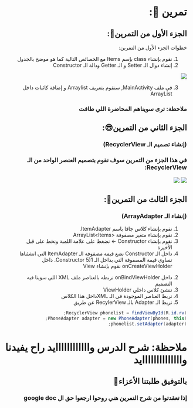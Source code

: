 <div dir="rtl">
  
  # تمرين 💪:
  ## الجزء الأول من التمرين💚:
  خطوات الجزء الأول من التمرين:
  1) نقوم بإنشاء class بإسم Items مع الخصائص التالية كما هو موضح بالجدول
  2) إنشاء دوال الـ Setter و الـ Getter ودالة الـ Constructor
  <img src="https://cdn.discordapp.com/attachments/740224779730157638/954374131351158784/unknown.png"/>
  
  3) في ملف MainActivity, سنقوم بتعريف Arraylist و إضافة كائنات داخل ArrayList
  
  ### ملاحظة: ترى سويناهم المحاضرة اللي طافت 
  
  ## الجزء الثاني من التمرين😎:
  ### (إنشاء تصميم الـ RecyclerView)
  ### في هذا الجزء من التمرين سوف نقوم بتصميم العنصر الواحد من الـ RecyclerView:
  <img src="https://cdn.discordapp.com/attachments/740224779730157638/954414689159348264/unknown.png"/>
  <img src="https://cdn.discordapp.com/attachments/740224779730157638/954414721447125083/unknown.png"/>
  
  ## الجزء الثالث من التمرين🤩:
  ### (إنشاء الـ ArrayAdapter)
  
  1) نقوم بإنشاء كلاس جافا باسم ItemAdapter.
  2) نقوم بإنشاء متغير مصفوفة <ArrayList<Items
  3) نقوم بإنشاء Constructor -> نضغط على علامة اللمبة ونحط على قبل الأخيرة
  4) داخل الـ Constructor نضع قيمة مصفوفة الـ ItemAdapter التي انشئناها تساوي قيمة المصفوفة التي بداخل الـ Constructor
  5)1.	داخل onCreateViewHolder نقوم بإنشاء View
2.	داخل onBindViewHolder نربطه بالعناصر ملف XML اللي سوينا فيه التصميم
3.	ننشئ كلاس داخلي ViewHolder
4.	نربط العناصر الموجودة في الـ XMLداخل هذا الكلاس
5.	نربط الـ Adapter بالـ RecylerView عن طريق

  ```Java
  RecyclerView phonelist = findViewById(R.id.rv);
  PhoneAdapter adapter = new PhoneAdapter(phones, this);
  phonelist.setAdapter(adapter);

  ```
  
  # ملاحظة: شرح الدرس واااااااااااايد راح يفيدنا واااااااااااااايد
 
## بالتوفيق طلبتنا الأعزاء🤗
  
  
  ### إذا تعقدتوا من شرح التمرين هني روحوا ارجعوا حق ال google doc

  
